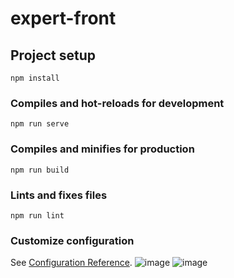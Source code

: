 # expert-front

## Project setup
```
npm install
```

### Compiles and hot-reloads for development
```
npm run serve
```

### Compiles and minifies for production
```
npm run build
```

### Lints and fixes files
```
npm run lint
```

### Customize configuration
See [Configuration Reference](https://cli.vuejs.org/config/).
![image](https://user-images.githubusercontent.com/78366670/209881375-d06a3ca9-6aa2-4554-83f6-85b774cf4482.png)
![image](https://user-images.githubusercontent.com/78366670/209881383-1d84361b-5556-4376-9bdf-d7d0bf328a35.png)
